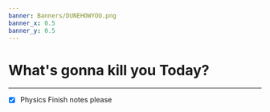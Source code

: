 ```yaml
---
banner: Banners/DUNEHOWYOU.png
banner_x: 0.5
banner_y: 0.5
---
```


# What's gonna kill you Today?
---
- [x] Physics Finish notes please

